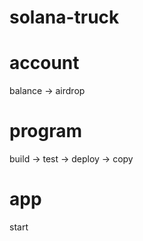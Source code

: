 # solana-truck

# account

balance -> airdrop

# program

build -> test -> deploy -> copy

# app

start
